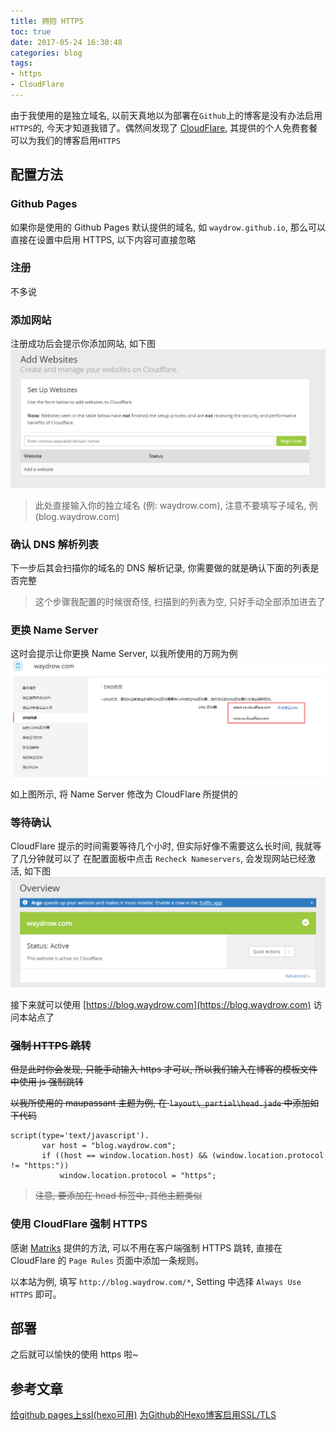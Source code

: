```yaml
---
title: 拥抱 HTTPS
toc: true
date: 2017-05-24 16:30:48
categories: blog
tags:
- https
- CloudFlare
---
```


由于我使用的是独立域名, 以前天真地以为部署在`Github`上的博客是没有办法启用`HTTPS`的, 今天才知道我错了。偶然间发现了 [CloudFlare](https://www.cloudflare.com), 其提供的个人免费套餐可以为我们的博客启用`HTTPS`

## 配置方法

### Github Pages
如果你是使用的 Github Pages 默认提供的域名, 如 `waydrow.github.io`, 那么可以直接在设置中启用 HTTPS, 以下内容可直接忽略

### 注册
不多说

### 添加网站
注册成功后会提示你添加网站, 如下图
![](https://raw.githubusercontent.com/Waydrow/PicGo/master/img/cf_add.png)

> 此处直接输入你的独立域名 (例: waydrow.com), 注意不要填写子域名, 例(blog.waydrow.com)

### 确认 DNS 解析列表
下一步后其会扫描你的域名的 DNS 解析记录, 你需要做的就是确认下面的列表是否完整

> 这个步骤我配置的时候很奇怪, 扫描到的列表为空, 只好手动全部添加进去了

### 更换 Name Server
这时会提示让你更换 Name Server, 以我所使用的万网为例
![](https://raw.githubusercontent.com/Waydrow/PicGo/master/img/cf_change.png)

如上图所示, 将 Name Server 修改为 CloudFlare 所提供的

### 等待确认
CloudFlare 提示的时间需要等待几个小时, 但实际好像不需要这么长时间, 我就等了几分钟就可以了
在配置面板中点击 `Recheck Nameservers`, 会发现网站已经激活, 如下图
![](https://raw.githubusercontent.com/Waydrow/PicGo/master/img/cf_active.png)

接下来就可以使用 [https://blog.waydrow.com](https://blog.waydrow.com) 访问本站点了

### ~~强制 HTTPS 跳转~~
~~但是此时你会发现, 只能手动输入 https 才可以, 所以我们输入在博客的模板文件中使用 js 强制跳转~~

~~以我所使用的 maupassant 主题为例, 在 `layout\_partial\head.jade` 中添加如下代码~~

```jade
script(type='text/javascript').
       var host = "blog.waydrow.com";
       if ((host == window.location.host) && (window.location.protocol != "https:"))
           window.location.protocol = "https";
```

> ~~注意, 要添加在 head 标签中, 其他主题类似~~

### 使用 CloudFlare 强制 HTTPS
感谢 [Matriks](https://www.lyeec.me) 提供的方法, 可以不用在客户端强制 HTTPS 跳转, 直接在 CloudFlare 的 `Page Rules` 页面中添加一条规则。

以本站为例, 填写 `http://blog.waydrow.com/*`, Setting 中选择 `Always Use HTTPS` 即可。

## 部署
之后就可以愉快的使用 https 啦~

## 参考文章
[给github pages上ssl(hexo可用)](https://blog.xingoxu.com/2015/04/github-pages-ssl/)
[为Github的Hexo博客启用SSL/TLS](https://g2ex.github.io/2015/10/14/Hexo-with-SSL-Hosted-on-Github-Page/)

